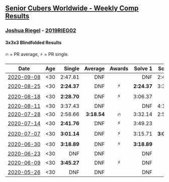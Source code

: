 <style>table {white-space: nowrap;}</style>

## [Senior Cubers Worldwide - Weekly Comp Results](/scw-comp/results/)
### [Joshua Riegel](README.md) - [2019RIEG02](https://www.worldcubeassociation.org/persons/2019RIEG02?event=333bf)
#### 3x3x3 Blindfolded Results

<span style="white-space: nowrap;">🔥 = PR average</span>, <span style="white-space: nowrap;">⚡ = PR single</span>.

| Date | Age | Single | Average | Awards | Solve 1 | Solve 2 | Solve 3 | Video |
| :--: | :--: | --: | --: | :--: | --: | --: | --: | :-- |
| [2020-09-08](../../results/2020-09-08/333bf.md) | <30 | 2:47.81 | DNF |  | DNF | 2:47.81 | DNF | [Desktop](https://www.facebook.com/events/255657718878285/permalink/259786241798766) / [Mobile](https://m.facebook.com/events/255657718878285?view=permalink&id=259786241798766) |
| [2020-08-25](../../results/2020-08-25/333bf.md) | <30 | **2:24.37** | DNF | ⚡ | **2:24.37** | 3:37.29 | DNF | [Desktop](https://www.facebook.com/events/2697073243839990/permalink/2703062579907723) / [Mobile](https://m.facebook.com/events/2697073243839990?view=permalink&id=2703062579907723) |
| [2020-08-18](../../results/2020-08-18/333bf.md) | <30 | **2:28.70** | DNF | ⚡ | 3:06.37 | DNF | **2:28.70** | [Desktop](https://www.facebook.com/events/2504353356469935/permalink/2509744572597480) / [Mobile](https://m.facebook.com/events/2504353356469935?view=permalink&id=2509744572597480) |
| [2020-08-11](../../results/2020-08-11/333bf.md) | <30 | 3:37.43 | DNF |  | DNF | 4:11.87 | 3:37.43 | [Desktop](https://www.facebook.com/events/329177618122625/permalink/333452411028479) / [Mobile](https://m.facebook.com/events/329177618122625?view=permalink&id=333452411028479) |
| [2020-07-28](../../results/2020-07-28/333bf.md) | <30 | 2:58.66 | **3:18.54** | 🔥 | 3:32.14 | 2:58.66 | 3:24.82 | [Desktop](https://www.facebook.com/events/319204229264839/permalink/323687092149886) / [Mobile](https://m.facebook.com/events/319204229264839?view=permalink&id=323687092149886) |
| [2020-07-14](../../results/2020-07-14/333bf.md) | <30 | **2:41.76** | DNF | ⚡ | 3:49.23 | DNF | **2:41.76** | [Desktop](https://www.facebook.com/events/2796452740585923/permalink/2800577833506747) / [Mobile](https://m.facebook.com/events/2796452740585923?view=permalink&id=2800577833506747) |
| [2020-07-07](../../results/2020-07-07/333bf.md) | <30 | **3:01.14** | DNF | ⚡ | 3:15.71 | **3:01.14** | DNF | [Desktop](https://www.facebook.com/events/296526488422565/permalink/301064461302101) / [Mobile](https://m.facebook.com/events/296526488422565?view=permalink&id=301064461302101) |
| [2020-06-30](../../results/2020-06-30/333bf.md) | <30 | **3:18.89** | DNF | ⚡ | **3:18.89** | DNF | DNF | [Desktop](https://www.facebook.com/events/348465022802357/permalink/350599319255594) / [Mobile](https://m.facebook.com/events/348465022802357?view=permalink&id=350599319255594) |
| [2020-06-23](../../results/2020-06-23/333bf.md) | <30 | DNF | DNF |  | DNF | DNF | DNF | [Desktop](https://www.facebook.com/events/850175445522887/permalink/853220341885064) / [Mobile](https://m.facebook.com/events/850175445522887?view=permalink&id=853220341885064) |
| [2020-06-09](../../results/2020-06-09/333bf.md) | <30 | **3:45.27** | DNF | ⚡ | DNF | DNF | **3:45.27** | [Desktop](https://www.facebook.com/events/620460455211235/permalink/624275494829731) / [Mobile](https://m.facebook.com/events/620460455211235?view=permalink&id=624275494829731) |
| [2020-05-26](../../results/2020-05-26/333bf.md) | <30 | DNF | DNF |  | DNF | DNF | DNS | [Desktop](https://www.facebook.com/events/1531820936993798/permalink/1537374259771799) / [Mobile](https://m.facebook.com/events/1531820936993798?view=permalink&id=1537374259771799) |


<!-- Global site tag (gtag.js) - Google Analytics -->
<script async src="https://www.googletagmanager.com/gtag/js?id=UA-86348435-3"></script>
<script>window.dataLayer = window.dataLayer || []; function gtag() {dataLayer.push(arguments);} gtag('js', new Date()); gtag('config', 'UA-86348435-3');</script>
